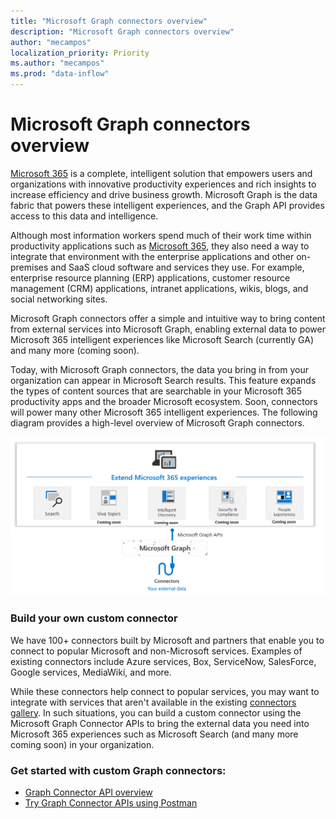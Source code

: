 ```yaml
---
title: "Microsoft Graph connectors overview"
description: "Microsoft Graph connectors overview"
author: "mecampos"
localization_priority: Priority
ms.author: "mecampos"
ms.prod: "data-inflow"
---
```




# Microsoft Graph connectors overview

[Microsoft 365](https://www.microsoft.com/microsoft-365) is a complete, intelligent solution that empowers users and organizations with innovative productivity experiences and rich insights to increase efficiency and drive business growth. Microsoft Graph is the data fabric that powers these intelligent experiences, and the Graph API provides access to this data and intelligence.

Although most information workers spend much of their work time within productivity applications such as [Microsoft 365](https://www.microsoft.com/microsoft-365), they also need a way to integrate that environment with the enterprise applications and other on-premises and SaaS cloud software and services they use. For example, enterprise resource planning (ERP) applications, customer resource management (CRM) applications, intranet applications, wikis, blogs, and social networking sites.

Microsoft Graph connectors offer a simple and intuitive way to bring content from external services into Microsoft Graph, enabling external data to power Microsoft 365 intelligent experiences like Microsoft Search (currently GA) and many more (coming soon).

Today, with Microsoft Graph connectors, the data you bring in from your organization can appear in Microsoft Search results. This feature expands the types of content sources that are searchable in your Microsoft 365 productivity apps and the broader Microsoft ecosystem. Soon, connectors will power many other Microsoft 365 intelligent experiences.
The following diagram provides a high-level overview of Microsoft Graph connectors.

<!---Insert image reference here --->
<!---       ![Select the Microsoft Graph permissions](./images/application-saml-sso-configure-api/set-permissions.png) --->
![High level overview](./images/connectors-images/overview.png)

### Build your own custom connector
We have 100+ connectors built by Microsoft and partners that enable you to connect to popular Microsoft and non-Microsoft services. Examples of existing connectors include Azure services, Box, ServiceNow, SalesForce, Google services, MediaWiki, and more.

While these connectors help connect to popular services, you may want to integrate with services that aren't available in the existing [connectors gallery](https://docs.microsoft.com/microsoftsearch/connectors-gallery). In such situations, you can build a custom connector using the Microsoft Graph Connector APIs to bring the external data you need into Microsoft 365 experiences such as Microsoft Search (and many more coming soon) in your organization.

### Get started with custom Graph connectors:
* [Graph Connector API overview](data-inflow-connectors-api-overview.md)
* [Try Graph Connector APIs using Postman](data-inflow-connectors-api-postman.md)
<!---**(Articles coming soon!)**
* [Build your first custom connector with Microsoft Graph]()
--->


